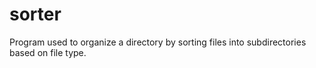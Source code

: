 # sorter
Program used to organize a directory by sorting files into subdirectories based on file type.
